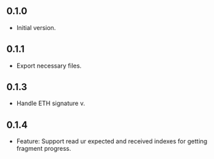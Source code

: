 ## 0.1.0

- Initial version.

## 0.1.1

- Export necessary files.

## 0.1.3

- Handle ETH signature v.

## 0.1.4

- Feature: Support read ur expected and received indexes for getting fragment progress.

